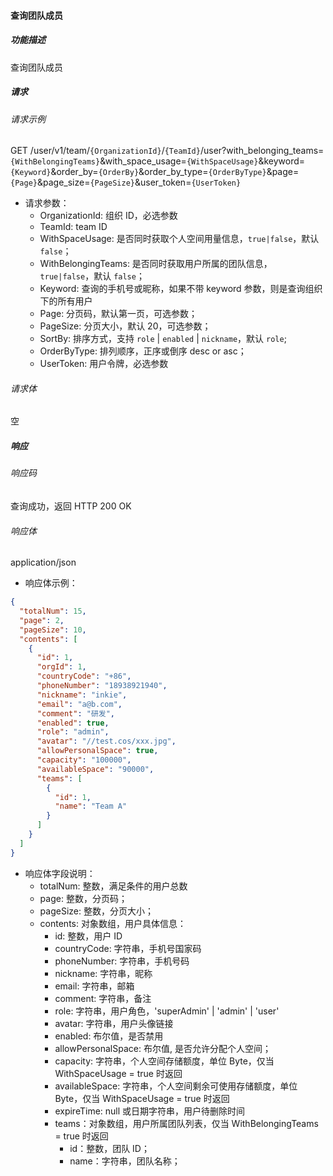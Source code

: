 #### 查询团队成员

##### 功能描述

查询团队成员


##### 请求

###### 请求示例
GET /user/v1/team/`{OrganizationId}`/`{TeamId}`/user?with_belonging_teams=`{WithBelongingTeams}`&with_space_usage=`{WithSpaceUsage}`&keyword=`{Keyword}`&order_by=`{OrderBy}`&order_by_type=`{OrderByType}`&page=`{Page}`&page_size=`{PageSize}`&user_token=`{UserToken}`

- 请求参数：
  - OrganizationId: 组织 ID，必选参数
  - TeamId: team ID
  - WithSpaceUsage: 是否同时获取个人空间用量信息，`true|false`，默认 `false`；
  - WithBelongingTeams: 是否同时获取用户所属的团队信息，`true|false`，默认 `false`；
  - Keyword: 查询的手机号或昵称，如果不带 keyword 参数，则是查询组织下的所有用户
  - Page: 分页码，默认第一页，可选参数；
  - PageSize: 分页大小，默认 20，可选参数；
  - SortBy: 排序方式，支持 `role` | `enabled` | `nickname`，默认 `role`;
  - OrderByType: 排列顺序，正序或倒序 desc or asc；
  - UserToken: 用户令牌，必选参数
  
###### 请求体

空
##### 响应

###### 响应码

查询成功，返回 HTTP 200 OK

###### 响应体

application/json

- 响应体示例：

```json
{
  "totalNum": 15,
  "page": 2,
  "pageSize": 10,
  "contents": [
    {
      "id": 1,
      "orgId": 1,
      "countryCode": "+86",
      "phoneNumber": "18938921940",
      "nickname": "inkie",
      "email": "a@b.com",
      "comment": "研发",
      "enabled": true,
      "role": "admin",
      "avatar": "//test.cos/xxx.jpg",
      "allowPersonalSpace": true,
      "capacity": "100000",
      "availableSpace": "90000",
      "teams": [
        {
          "id": 1,
          "name": "Team A"
        }
      ]
    }
  ]
}
```

- 响应体字段说明：
  - totalNum: 整数，满足条件的用户总数
  - page: 整数，分页码；
  - pageSize: 整数，分页大小；
  - contents: 对象数组，用户具体信息：
    - id: 整数，用户 ID
    - countryCode: 字符串，手机号国家码
    - phoneNumber: 字符串，手机号码
    - nickname: 字符串，昵称
    - email: 字符串，邮箱
    - comment: 字符串，备注
    - role: 字符串，用户角色，'superAdmin' | 'admin' | 'user'
    - avatar: 字符串，用户头像链接
    - enabled: 布尔值，是否禁用 
    - allowPersonalSpace: 布尔值, 是否允许分配个人空间；
    - capacity: 字符串，个人空间存储额度，单位 Byte，仅当 WithSpaceUsage = true 时返回
    - availableSpace: 字符串，个人空间剩余可使用存储额度，单位 Byte，仅当 WithSpaceUsage = true 时返回
    - expireTime: null 或日期字符串，用户待删除时间
    - teams：对象数组，用户所属团队列表，仅当 WithBelongingTeams = true 时返回
      - id：整数，团队 ID；
      - name：字符串，团队名称；
